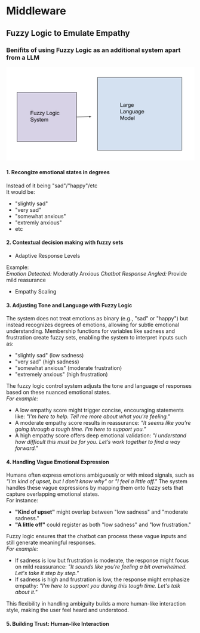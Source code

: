 # Middleware

## Fuzzy Logic to Emulate Empathy 

### Benifits of using Fuzzy Logic as an additional system apart from a LLM

![Alt Text](modelgit.jpg)


#### 1. Recongize emotional states in degrees

Instead of it being "sad"/"happy"/etc <br>
It would be: 

- "slightly sad"
- "very sad"
- "somewhat anxious"
- "extremly anxious"
- etc

#### 2. Contextual decision making with fuzzy sets

- Adaptive Response Levels

Example: <br>
*Emotion Detected:* Moderatly Anxious 
*Chatbot Response Angled:* Provide mild reasurance 

- Empathy Scaling 

#### 3. Adjusting Tone and Language with Fuzzy Logic

The system does not treat emotions as binary (e.g., "sad" or "happy") but instead recognizes degrees of emotions, allowing for subtle emotional understanding. Membership functions for variables like sadness and frustration create fuzzy sets, enabling the system to interpret inputs such as:

- "slightly sad" (low sadness)
- "very sad" (high sadness)
- "somewhat anxious" (moderate frustration)
- "extremely anxious" (high frustration)

The fuzzy logic control system adjusts the tone and language of responses based on these nuanced emotional states. <br>
*For example:*

- A low empathy score might trigger concise, encouraging statements like: *"I'm here to help. Tell me more about what you're feeling."*
- A moderate empathy score results in reassurance: *"It seems like you're going through a tough time. I'm here to support you."*
- A high empathy score offers deep emotional validation: *"I understand how difficult this must be for you. Let’s work together to find a way forward."*

#### 4. Handling Vague Emotional Expression 

Humans often express emotions ambiguously or with mixed signals, such as *"I'm kind of upset, but I don't know why"* or *"I feel a little off."* The system handles these vague expressions by mapping them onto fuzzy sets that capture overlapping emotional states. <br>
For instance:

- **"Kind of upset"** might overlap between "low sadness" and "moderate sadness."
- **"A little off"** could register as both "low sadness" and "low frustration."

Fuzzy logic ensures that the chatbot can process these vague inputs and still generate meaningful responses. <br>
*For example:*
- If sadness is low but frustration is moderate, the response might focus on mild reassurance: *"It sounds like you're feeling a bit overwhelmed. Let's take it step by step."*
- If sadness is high and frustration is low, the response might emphasize empathy: *"I'm here to support you during this tough time. Let's talk about it."*

This flexibility in handling ambiguity builds a more human-like interaction style, making the user feel heard and understood.

#### 5. Building Trust: Human-like Interaction
